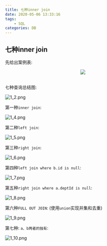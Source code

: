 ```yaml
---
title: 七种inner join
date: 2020-05-06 13:33:16
tags: 
    - SQL
categories: DB
---
```

## 七种inner join

先给出案例表:

<div align="center"><img src="images/1_1.png"></div><br>

七种查询总结图:

![1_2.png](images/1_2.png)

第一种`inner join`:

![1_4.png](images/1_4.png)

第二种`left join`:

![1_5.png](images/1_5.png)

第三种`right join`:

![1_6.png](images/1_6.png)

第四种`left join where b.id is null`:

![1_7.png](images/1_7.png)

第五种`right join where a.deptId is null`:

![1_8.png](images/1_8.png)

第六种`FULL OUT JOIN`:  (使用`union`实现并集和去重)

![1_9.png](images/1_9.png)

第七种: `a、b两者的独有`:

![1_10.png](images/1_10.png)